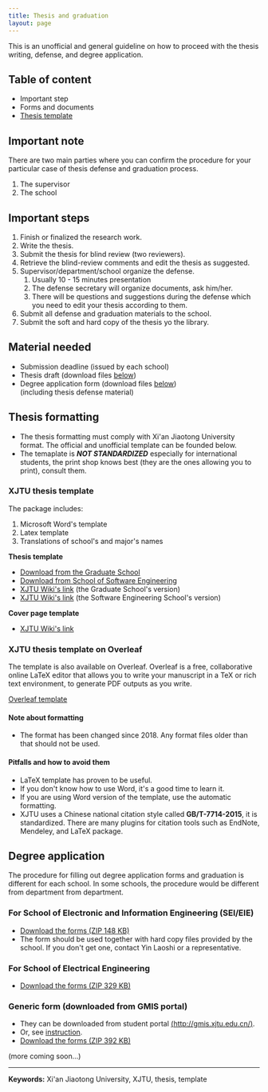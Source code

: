 ```yaml
---
title: Thesis and graduation 
layout: page
---
```

This is an unofficial and general guideline on how to proceed with the thesis writing, defense, and degree application. 

## Table of content 
- Important step
- Forms and documents
- [Thesis template](#xjtu-thesis-template)

## Important note
There are two main parties where you can confirm the procedure for your particular case of thesis defense and graduation process. 
1. The supervisor
2. The school

## Important steps
1. Finish or finalized the research work.
2. Write the thesis.
3. Submit the thesis for blind review (two reviewers).
4. Retrieve the blind-review comments and edit the thesis as suggested. 
5. Supervisor/department/school organize the defense. 
   1. Usually 10 - 15 minutes presentation 
   2. The defense secretary will organize documents, ask him/her. 
   3. There will be questions and suggestions during the defense which you need to edit your thesis according to them. 
6. Submit all defense and graduation materials to the school. 
7. Submit the soft and hard copy of the thesis yo the library. 

## Material needed
- Submission deadline (issued by each school)
- Thesis draft (download files [below](#xjtu-thesis-template))
- Degree application form (download files [below](#degree-application)) <br />
(including thesis defense material)

## Thesis formatting
- The thesis formatting must comply with Xi'an Jiaotong University format. The official and unofficial template can be founded below. 
- The temaplate is ***NOT STANDARDIZED*** especially for international students, the print shop knows best (they are the ones allowing you to print), consult them. 

### XJTU thesis template
The package includes: 
1. Microsoft Word's template
2. Latex template
3. Translations of school's and major's names

**Thesis template**
- [Download from the Graduate School](http://gs.xjtu.edu.cn/info/1021/4220.htm)
- [Download from School of Software Engineering](http://se.xjtu.edu.cn/info/1019/2239.htm)
- [XJTU Wiki's link](/assets/thesis-template/2018-XJTU-thesis-template_GR.zip) (the Graduate School's version)
- [XJTU Wiki's link](/assets/thesis-template/2018-XJTU-thesis-template_SE.zip) (the Software Engineering School's version)
 
**Cover page template**
- [XJTU Wiki's link](/assets/thesis-template/thesis-cover-template.zip)

### XJTU thesis template on Overleaf 
The template is also available on Overleaf. Overleaf is a free, collaborative online LaTeX editor that allows you to write your manuscript in a TeX or rich text environment, to generate PDF outputs as you write.

[Overleaf template](https://www.overleaf.com/latex/templates/latex-template-for-doctoral-thesis-of-xjtu/bmrqcdhbdrcw)

#### Note about formatting 
- The format has been changed since 2018. Any format files older than that should not be used. 

#### Pitfalls and how to avoid them
- LaTeX template has proven to be useful. 
- If you don't know how to use Word, it's a good time to learn it. 
- If you are using Word version of the template, use the automatic formatting. 
- XJTU uses a Chinese national citation style called **GB/T-7714-2015**, it is standardized. There are many plugins for citation tools such as EndNote, Mendeley, and LaTeX package. 

## Degree application 
The procedure for filling out degree application forms and graduation is different for each school. In some schools, the procedure would be different from department from department.  

### For School of Electronic and Information Engineering (SEI/EIE)
- [Download the forms (ZIP 148 KB)](/assets/thesis-template/degree-application-forms-sei.zip)
- The form should be used together with hard copy files provided by the school. If you don't get one, contact Yin Laoshi or a representative. 

### For School of Electrical Engineering
- [Download the forms (ZIP 329 KB)](/assets/thesis-template/degree-application-forms-ee.zip)

### Generic form (downloaded from GMIS portal)
- They can be downloaded from student portal [(http://gmis.xjtu.edu.cn/)](http://gmis.xjtu.edu.cn/pyxx/?TARGET=http%3A%2F%2Fgmis.xjtu.edu.cn%2Fpyxx%2F). 
- Or, see [instruction](/guidelines/download-thesis-form/).
- [Download the forms (ZIP 392 KB)](/assets/thesis-template/degree-application-forms-gen.zip)

(more coming soon...)

---
**Keywords:** Xi'an Jiaotong University, XJTU, thesis, template